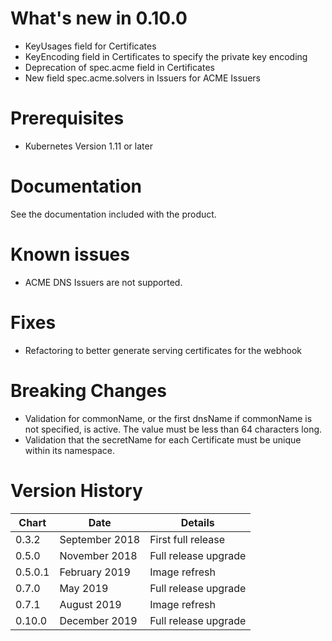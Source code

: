 # What's new in 0.10.0
* KeyUsages field for Certificates
* KeyEncoding field in Certificates to specify the private key encoding
* Deprecation of spec.acme field in Certificates
* New field spec.acme.solvers in Issuers for ACME Issuers

# Prerequisites
* Kubernetes Version 1.11 or later

# Documentation
See the documentation included with the product.

# Known issues
* ACME DNS Issuers are not supported.

# Fixes
* Refactoring to better generate serving certificates for the webhook

# Breaking Changes
* Validation for commonName, or the first dnsName if commonName is not specified, is active. The value must be less than 64 characters long.
* Validation that the secretName for each Certificate must be unique within its namespace.

# Version History
| Chart   | Date               | Details                           |
| ------- | ------------------ | --------------------------------- |
| 0.3.2   | September 2018     | First full release                |
| 0.5.0   | November 2018      | Full release upgrade              |
| 0.5.0.1 | February 2019      | Image refresh                     |
| 0.7.0   | May 2019           | Full release upgrade              |
| 0.7.1   | August 2019        | Image refresh                     |
| 0.10.0  | December 2019      | Full release upgrade              |
